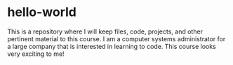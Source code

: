 # hello-world
This is a repository where I will keep files, code, projects, and other pertinent material to this course.
I am a computer systems administrator for a large company that is interested in learning to code. This course looks very exciting to me!
